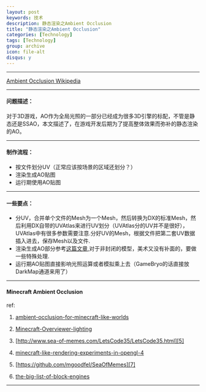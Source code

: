 ```yaml
---
layout: post
keywords: 技术
description: 静态渲染之Ambient Occlusion
title: "静态渲染之Ambient Occlusion"
categories: [Technology]
tags: [Technology]
group: archive
icon: file-alt
disqus: y
---
```


-----
[Ambient Occlusion Wikipedia][1]

-----

#### 问题描述：

对于3D游戏，AO作为全局光照的一部分已经成为很多3D引擎的标配，不管是静态还是SSAO，本文描述了，在游戏开发后期为了提高整体效果而弥补的静态渲染的AO。

-----

#### 制作流程：

*	按文件划分UV（正常应该按场景的区域还划分？）
*	渲染生成AO贴图
*	运行期使用AO贴图


-----

#### 一些要点：

*	分UV，合并单个文件的Mesh为一个Mesh，然后转换为DX的标准Mesh，然后利用DX自带的UVAtlas来进行UV划分（UVAtlas分的UV并不是很好），UVAtlas中有很多参数需要注意.分好UV的Mesh，根据文件把第二套UV数据插入进去，保存Mesh以及文件.
*	渲染生成AO部分参考[这篇文章][9],对于非封闭的模型，美术又没有补面的，要做一些特殊处理.
*	运行期AO贴图直接影响光照运算或者模拟乘上去（GameBryo的话直接放DarkMap通道来用了）


-----

#### Minecraft Ambient Occlusion

ref:

1. [ambient-occlusion-for-minecraft-like-worlds][3]

2. [Minecraft-Overviewer-lighting][4]

3. [http://www.sea-of-memes.com/LetsCode35/LetsCode35.html][5]

4. [minecraft-like-rendering-experiments-in-opengl-4][6]

5. [https://github.com/mgoodfel/SeaOfMemes][7]

6. [the-big-list-of-block-engines][8]

-----
[1]: http://en.wikipedia.org/wiki/Ambient_occlusion
[2]: http://www.gamasutra.com/view/feature/130455/hardware_accelerating_art_.php?page=2
[3]: http://0fps.net/2013/07/03/ambient-occlusion-for-minecraft-like-worlds/
[4]: https://github.com/overviewer/Minecraft-Overviewer/blob/master/docs/design/designdoc.rst#lighting
[5]: http://www.sea-of-memes.com/LetsCode35/LetsCode35.html
[6]: http://codeflow.org/entries/2010/dec/09/minecraft-like-rendering-experiments-in-opengl-4/#ambient-occlusion
[7]: https://github.com/mgoodfel/SeaOfMemes
[8]: https://www.reddit.com/r/gamedev/comments/15lb3i/the_big_list_of_block_engines/
[9]: http://www.gamasutra.com/view/feature/130455/hardware_accelerating_art_.php?page=2